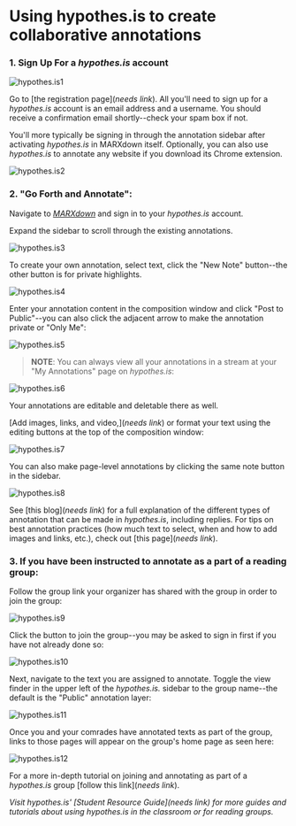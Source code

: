 # Using hypothes.is to create collaborative annotations

### 1. Sign Up For a *hypothes.is* account
![hypothes.is1](/assets/img/hypo-image1.png)

Go to [the registration page](*needs link*). All you'll need to sign up for a *hypothes.is* account is an email address and a username. You should receive a confirmation email shortly--check your spam box if not.

You'll more typically be signing in through the annotation sidebar after activating *hypothes.is* in MARXdown itself. Optionally, you can also use *hypothes.is* to annotate any website if you download its Chrome extension.

![hypothes.is2](/assets/img/hypo-image2.png)

### 2. "Go Forth and Annotate":

Navigate to [*MARXdown*](https://MARXdown.github.io) and sign in to your *hypothes.is* account.

Expand the sidebar to scroll through the existing annotations.

![hypothes.is3](/assets/img/hypo-image3.png)

To create your own annotation, select text, click the "New Note" button--the other button is for private highlights.

![hypothes.is4](/assets/img/hypo-image4.png)

Enter your annotation content in the composition window and click "Post to Public"--you can also click the adjacent arrow to make the annotation private or "Only Me":

![hypothes.is5](/assets/img/hypo-image5.png)

>**NOTE**: You can always view all your annotations in a stream at your "My Annotations" page on *hypothes.is*:

![hypothes.is6](/assets/img/hypo-image6.png)

Your annotations are editable and deletable there as well.

[Add images, links, and video,](*needs link*) or format your text using the editing buttons at the top of the composition window:

![hypothes.is7](/assets/img/hypo-image7.png)

You can also make page-level annotations by clicking the same note button in the sidebar.

![hypothes.is8](/assets/img/hypo-image8.png)

See [this blog](*needs link*) for a full explanation of the different types of annotation that can be made in *hypothes.is*, including replies. For tips on best annotation practices (how much text to select, when and how to add images and links, etc.), check out [this page](*needs link*).

### 3. If you have been instructed to annotate as a part of a reading group:

Follow the group link your organizer has shared with the group in order to join the group:

![hypothes.is9](/assets/img/hypo-image9.png)

Click the button to join the group--you may be asked to sign in first if you have not already done so:

![hypothes.is10](/assets/img/hypo-image10.png)

Next, navigate to the text you are assigned to annotate. Toggle the view finder in the upper left of the *hypothes.is.* sidebar to the group name--the default is the "Public" annotation layer:

![hypothes.is11](/assets/img/hypo-image11.png)

Once you and your comrades have annotated texts as part of the group, links to those pages will appear on the group's home page as seen here:

![hypothes.is12](/assets/img/hypo-image12.png)

For a more in-depth tutorial on joining and annotating as part of a *hypothes.is* group [follow this link](*needs link*).

*Visit hypothes.is' [Student Resource Guide](*needs link*) for more guides and tutorials about using hypothes.is in the classroom or for reading groups.*


